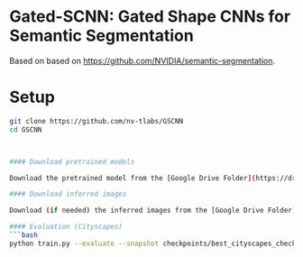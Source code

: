 # Gated-SCNN: Gated Shape CNNs for Semantic Segmentation

Based on based on https://github.com/NVIDIA/semantic-segmentation.

# Setup

```bash
git clone https://github.com/nv-tlabs/GSCNN
cd GSCNN



#### Download pretrained models

Download the pretrained model from the [Google Drive Folder](https://drive.google.com/file/d/1wlhAXg-PfoUM-rFy2cksk43Ng3PpsK2c/view), and save it in 'checkpoints/'

#### Download inferred images

Download (if needed) the inferred images from the [Google Drive Folder](https://drive.google.com/file/d/105WYnpSagdlf5-ZlSKWkRVeq-MyKLYOV/view)

#### Evaluation (Cityscapes)
```bash
python train.py --evaluate --snapshot checkpoints/best_cityscapes_checkpoint.pth
```
